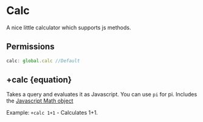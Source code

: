 # Calc
A nice little calculator which supports js methods.
## Permissions
```js
calc: global.calc //Default
``` 
## +calc {equation}
Takes a query and evaluates it as Javascript. You can use `pi` for pi. Includes the [Javascript Math object](https://developer.mozilla.org/en-US/docs/Web/JavaScript/Reference/Global_Objects/Math "Javascript Math object")

Example: `+calc 1+1` - Calculates 1+1.